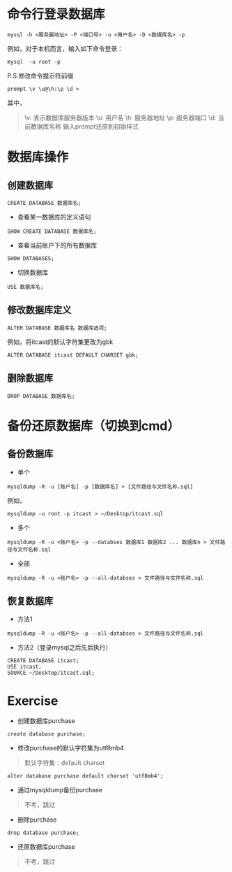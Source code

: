 # 命令行登录数据库
```mysql
mysql -h <服务器地址> -P <端口号> -u <用户名> -D <数据库名> -p
```
例如，对于本机而言，输入如下命令登录：
```mysql
mysql  -u root -p
```
P.S.修改命令提示符前缀
```mysql
prompt \v \u@\h:\p \d >
```
其中，
>\v: 表示数据库服务器版本
\u: 用户名
\h: 服务器地址
\p: 服务器端口
\d: 当前数据库名称
输入prompt还原到初始样式



# 数据库操作

## 创建数据库
``` mysql
CREATE DATABASE 数据库名;
```
- 查看某一数据库的定义语句
``` mysql
SHOW CREATE DATABASE 数据库名;
```
- 查看当前账户下的所有数据库
``` mysql
SHOW DATABASES;
```
- 切换数据库
``` mysql
USE 数据库名;
```
## 修改数据库定义
``` mysql
ALTER DATABASE 数据库名 数据库选项;
```
例如，将itcast的默认字符集更改为gbk
``` mysql
ALTER DATABASE itcast DEFAULT CHARSET gbk; 
```
## 删除数据库
``` mysql
DROP DATABASE 数据库名;
```


# 备份还原数据库（切换到cmd）

## 备份数据库
- 单个
``` mysql
mysqldump -R -u [账户名] -p [数据库名] > [文件路径与文件名称.sql]
```
例如，
``` mysql
mysqldump -u root -p itcast > ~/Desktop/itcast.sql
```
- 多个
``` mysql
mysqldump -R -u <账户名> -p --databses 数据库1 数据库2 ... 数据库n > 文件路径与文件名称.sql
```
- 全部
``` mysql
mysqldump -R -u <账户名> -p --all-databses > 文件路径与文件名称.sql
```
## 恢复数据库
- 方法1
``` mysql
mysqldump -R -u <账户名> -p --all-databses > 文件路径与文件名称.sql
```
- 方法2（登录mysql之后先后执行）
``` mysql
CREATE DATABASE itcast; 
USE itcast;
SOURCE ~/Desktop/itcast.sql;
```


# Exercise

- 创建数据库purchase
``` mysql
create database purchase;
```
- 修改purchase的默认字符集为utf8mb4
> 默认字符集：default charset
``` mysql
alter database purchase default charset 'utf8mb4';
```
- 通过mysqldump备份purchase
> 不考，跳过
- 删除purchase
``` mysql
drop database purchase;
```
- 还原数据库purchase
> 不考，跳过
